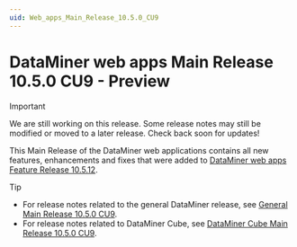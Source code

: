 ```yaml
---
uid: Web_apps_Main_Release_10.5.0_CU9
---
```


# DataMiner web apps Main Release 10.5.0 CU9 - Preview

> [!IMPORTANT]
> We are still working on this release. Some release notes may still be modified or moved to a later release. Check back soon for updates!

This Main Release of the DataMiner web applications contains all new features, enhancements and fixes that were added to [DataMiner web apps Feature Release 10.5.12](xref:Web_apps_Feature_Release_10.5.12).

> [!TIP]
>
> - For release notes related to the general DataMiner release, see [General Main Release 10.5.0 CU9](xref:General_Main_Release_10.5.0_CU9).
> - For release notes related to DataMiner Cube, see [DataMiner Cube Main Release 10.5.0 CU9](xref:Cube_Main_Release_10.5.0_CU9).
